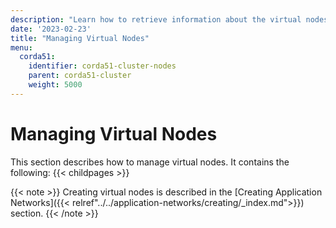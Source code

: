 ```yaml
---
description: "Learn how to retrieve information about the virtual nodes in a cluster, update their state, and upgrade their CPI."
date: '2023-02-23'
title: "Managing Virtual Nodes"
menu:
  corda51:
    identifier: corda51-cluster-nodes
    parent: corda51-cluster
    weight: 5000
---
```

# Managing Virtual Nodes

This section describes how to manage virtual nodes. It contains the following:
{{< childpages >}}

{{< note >}}
Creating virtual nodes is described in the [Creating Application Networks]({{< relref"../../application-networks/creating/_index.md">}}) section.
{{< /note >}}
